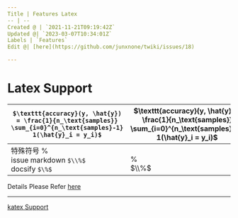 ```yaml
---
Title | Features Latex
-- | --
Created @ | `2021-11-21T09:19:42Z`
Updated @| `2023-03-07T10:34:01Z`
Labels | `Features`
Edit @| [here](https://github.com/junxnone/twiki/issues/18)

---
```

# Latex Support

`$\texttt{accuracy}(y, \hat{y}) = \frac{1}{n_\text{samples}} \sum_{i=0}^{n_\text{samples}-1} 1(\hat{y}_i = y_i)$` | $\texttt{accuracy}(y, \hat{y}) = \frac{1}{n_\text{samples}} \sum_{i=0}^{n_\text{samples}-1} 1(\hat{y}_i = y_i)$
-- | --
特殊符号 % <br>issue markdown `$\\%$` <br>docsify `$\%$` | <br>$\%$ <br> $\\%$


Details Please Refer [here](https://upupming.site/docsify-katex/docs/#/supported)

---
[katex Support](https://upupming.site/docsify-katex/docs/#/supported ':include :type=iframe width=100% height=1200px')



